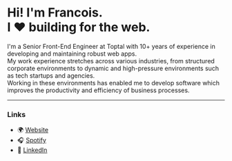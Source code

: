 # Hi! I'm Francois. <br /> I :heart: building for the web.

I'm a Senior Front-End Engineer at Toptal with 10+ years of experience in developing and maintaining robust web apps.<br />
My work experience stretches across various industries, from structured corporate environments to dynamic and high-pressure environments such as tech startups and agencies.<br />
Working in these environments has enabled me to develop software which improves the productivity and efficiency of business processes.
<hr />

### Links
- :earth_africa: [Website](https://francoislaubscher.dev)
- :headphones: [Spotify](https://open.spotify.com/user/fjlaubscher)
- :necktie: [LinkedIn](https://www.linkedin.com/in/fjlaubscher)
